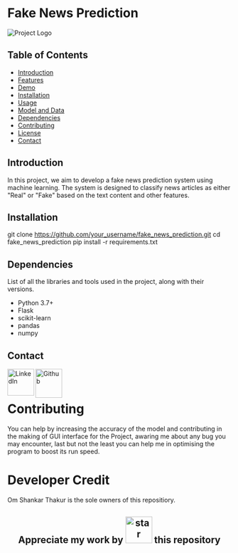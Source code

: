 # Fake News Prediction

![Project Logo](link_to_logo_image_if_available.png)

## Table of Contents
- [Introduction](#introduction)
- [Features](#features)
- [Demo](#demo)
- [Installation](#installation)
- [Usage](#usage)
- [Model and Data](#model-and-data)
- [Dependencies](#dependencies)
- [Contributing](#contributing)
- [License](#license)
- [Contact](#contact)

## Introduction

In this project, we aim to develop a fake news prediction system using machine learning. The system is designed to classify news articles as either "Real" or "Fake" based on the text content and other features.

## Installation
git clone https://github.com/your_username/fake_news_prediction.git
cd fake_news_prediction
pip install -r requirements.txt

## Dependencies

List of all the libraries and tools used in the project, along with their versions.

- Python 3.7+
- Flask
- scikit-learn
- pandas
- numpy


## Contact

<a href="https://www.linkedin.com/in/om-shankar-86981b224"><img src="icons/linkedin.webp" align="left" height="60" width="60" alt="LinkedIn"></a>
<a href="https://github.com/Om-Shankar-Thakur"><img src="icons/github.svg" align="left" height="65" width="60" alt="Github"></a>
<br><br>




# Contributing
You can help by increasing the accuracy of the model and contributing in the making of GUI interface for the Project, awaring me about any bug you may encounter, last but not the least you can help me in optimising the program to boost its run speed.

# Developer Credit
Om Shankar Thakur is the sole owners of this repositiory.

<h2 align="center"> Appreciate my work by <img src="icons/github.gif" height=60 width=60 alt=star align=bottom> this repository </h2>



